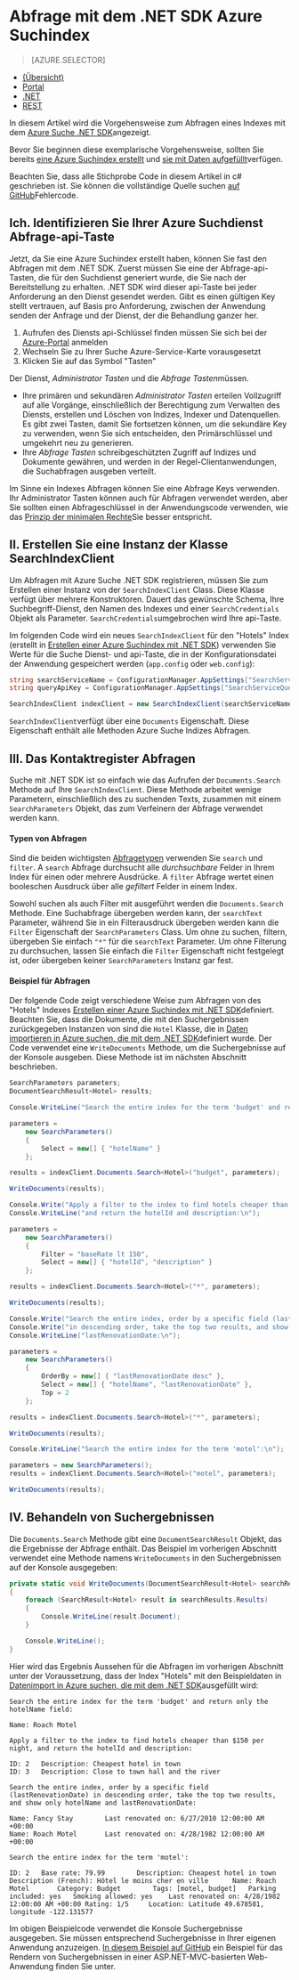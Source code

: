 <properties
    pageTitle="Abfrage mit dem .NET SDK Azure Suchindex | Microsoft Azure | Cloud gehosteten Suchdienst"
    description="Erstellen Sie eine Suchabfrage in Azure suchen und Verwenden von Suchparametern zu filtern und Sortieren von Suchergebnissen."
    services="search"
    manager="jhubbard"
    documentationCenter=""
    authors="brjohnstmsft"
/>

<tags
    ms.service="search"
    ms.devlang="dotnet"
    ms.workload="search"
    ms.topic="get-started-article"
    ms.tgt_pltfrm="na"
    ms.date="08/29/2016"
    ms.author="brjohnst"/>

# <a name="query-your-azure-search-index-using-the-net-sdk"></a>Abfrage mit dem .NET SDK Azure Suchindex
> [AZURE.SELECTOR]
- [(Übersicht)](search-query-overview.md)
- [Portal](search-explorer.md)
- [.NET](search-query-dotnet.md)
- [REST](search-query-rest-api.md)

In diesem Artikel wird die Vorgehensweise zum Abfragen eines Indexes mit dem [Azure Suche .NET SDK](https://msdn.microsoft.com/library/azure/dn951165.aspx)angezeigt.

Bevor Sie beginnen diese exemplarische Vorgehensweise, sollten Sie bereits [eine Azure Suchindex erstellt](search-what-is-an-index.md) und [sie mit Daten aufgefüllt](search-what-is-data-import.md)verfügen.

Beachten Sie, dass alle Stichprobe Code in diesem Artikel in c# geschrieben ist. Sie können die vollständige Quelle suchen [auf GitHub](http://aka.ms/search-dotnet-howto)Fehlercode.

## <a name="i-identify-your-azure-search-services-query-api-key"></a>Ich. Identifizieren Sie Ihrer Azure Suchdienst Abfrage-api-Taste
Jetzt, da Sie eine Azure Suchindex erstellt haben, können Sie fast den Abfragen mit dem .NET SDK. Zuerst müssen Sie eine der Abfrage-api-Tasten, die für den Suchdienst generiert wurde, die Sie nach der Bereitstellung zu erhalten. .NET SDK wird dieser api-Taste bei jeder Anforderung an den Dienst gesendet werden. Gibt es einen gültigen Key stellt vertrauen, auf Basis pro Anforderung, zwischen der Anwendung senden der Anfrage und der Dienst, der die Behandlung ganzer her.

1. Aufrufen des Diensts api-Schlüssel finden müssen Sie sich bei der [Azure-Portal](https://portal.azure.com/) anmelden
2. Wechseln Sie zu Ihrer Suche Azure-Service-Karte vorausgesetzt
3. Klicken Sie auf das Symbol "Tasten"

Der Dienst, *Administrator Tasten* und die *Abfrage Tasten*müssen.

  - Ihre primären und sekundären *Administrator Tasten* erteilen Vollzugriff auf alle Vorgänge, einschließlich der Berechtigung zum Verwalten des Diensts, erstellen und Löschen von Indizes, Indexer und Datenquellen. Es gibt zwei Tasten, damit Sie fortsetzen können, um die sekundäre Key zu verwenden, wenn Sie sich entscheiden, den Primärschlüssel und umgekehrt neu zu generieren.
  - Ihre *Abfrage Tasten* schreibgeschützten Zugriff auf Indizes und Dokumente gewähren, und werden in der Regel-Clientanwendungen, die Suchabfragen ausgeben verteilt.

Im Sinne ein Indexes Abfragen können Sie eine Abfrage Keys verwenden. Ihr Administrator Tasten können auch für Abfragen verwendet werden, aber Sie sollten einen Abfrageschlüssel in der Anwendungscode verwenden, wie das [Prinzip der minimalen Rechte](https://en.wikipedia.org/wiki/Principle_of_least_privilege)Sie besser entspricht.

## <a name="ii-create-an-instance-of-the-searchindexclient-class"></a>II. Erstellen Sie eine Instanz der Klasse SearchIndexClient
Um Abfragen mit Azure Suche .NET SDK registrieren, müssen Sie zum Erstellen einer Instanz von der `SearchIndexClient` Class. Diese Klasse verfügt über mehrere Konstruktoren. Dauert das gewünschte Schema, Ihre Suchbegriff-Dienst, den Namen des Indexes und einer `SearchCredentials` Objekt als Parameter. `SearchCredentials`umgebrochen wird Ihre api-Taste.

Im folgenden Code wird ein neues `SearchIndexClient` für den "Hotels" Index (erstellt in [Erstellen einer Azure Suchindex mit .NET SDK](search-create-index-dotnet.md)) verwenden Sie Werte für die Suche Dienst- und api-Taste, die in der Konfigurationsdatei der Anwendung gespeichert werden (`app.config` oder `web.config`):

```csharp
string searchServiceName = ConfigurationManager.AppSettings["SearchServiceName"];
string queryApiKey = ConfigurationManager.AppSettings["SearchServiceQueryApiKey"];

SearchIndexClient indexClient = new SearchIndexClient(searchServiceName, "hotels", new SearchCredentials(queryApiKey));
```

`SearchIndexClient`verfügt über eine `Documents` Eigenschaft. Diese Eigenschaft enthält alle Methoden Azure Suche Indizes Abfragen.

## <a name="iii-query-your-index"></a>III. Das Kontaktregister Abfragen
Suche mit .NET SDK ist so einfach wie das Aufrufen der `Documents.Search` Methode auf Ihre `SearchIndexClient`. Diese Methode arbeitet wenige Parametern, einschließlich des zu suchenden Texts, zusammen mit einem `SearchParameters` Objekt, das zum Verfeinern der Abfrage verwendet werden kann.

#### <a name="types-of-queries"></a>Typen von Abfragen
Sind die beiden wichtigsten [Abfragetypen](search-query-overview.md#types-of-queries) verwenden Sie `search` und `filter`. A `search` Abfrage durchsucht alle _durchsuchbare_ Felder in Ihrem Index für einen oder mehrere Ausdrücke. A `filter` Abfrage wertet einen booleschen Ausdruck über alle _gefiltert_ Felder in einem Index.

Sowohl suchen als auch Filter mit ausgeführt werden die `Documents.Search` Methode. Eine Suchabfrage übergeben werden kann, der `searchText` Parameter, während Sie in ein Filterausdruck übergeben werden kann die `Filter` Eigenschaft der `SearchParameters` Class. Um ohne zu suchen, filtern, übergeben Sie einfach `"*"` für die `searchText` Parameter. Um ohne Filterung zu durchsuchen, lassen Sie einfach die `Filter` Eigenschaft nicht festgelegt ist, oder übergeben keiner `SearchParameters` Instanz gar fest.

#### <a name="example-queries"></a>Beispiel für Abfragen

Der folgende Code zeigt verschiedene Weise zum Abfragen von des "Hotels" Indexes [Erstellen einer Azure Suchindex mit .NET SDK](search-create-index-dotnet.md#DefineIndex)definiert. Beachten Sie, dass die Dokumente, die mit den Suchergebnissen zurückgegeben Instanzen von sind die `Hotel` Klasse, die in [Daten importieren in Azure suchen, die mit dem .NET SDK](search-import-data-dotnet.md#HotelClass)definiert wurde. Der Code verwendet eine `WriteDocuments` Methode, um die Suchergebnisse auf der Konsole ausgeben. Diese Methode ist im nächsten Abschnitt beschrieben.

```csharp
SearchParameters parameters;
DocumentSearchResult<Hotel> results;

Console.WriteLine("Search the entire index for the term 'budget' and return only the hotelName field:\n");

parameters =
    new SearchParameters()
    {
        Select = new[] { "hotelName" }
    };

results = indexClient.Documents.Search<Hotel>("budget", parameters);

WriteDocuments(results);

Console.Write("Apply a filter to the index to find hotels cheaper than $150 per night, ");
Console.WriteLine("and return the hotelId and description:\n");

parameters =
    new SearchParameters()
    {
        Filter = "baseRate lt 150",
        Select = new[] { "hotelId", "description" }
    };

results = indexClient.Documents.Search<Hotel>("*", parameters);

WriteDocuments(results);

Console.Write("Search the entire index, order by a specific field (lastRenovationDate) ");
Console.Write("in descending order, take the top two results, and show only hotelName and ");
Console.WriteLine("lastRenovationDate:\n");

parameters =
    new SearchParameters()
    {
        OrderBy = new[] { "lastRenovationDate desc" },
        Select = new[] { "hotelName", "lastRenovationDate" },
        Top = 2
    };

results = indexClient.Documents.Search<Hotel>("*", parameters);

WriteDocuments(results);

Console.WriteLine("Search the entire index for the term 'motel':\n");

parameters = new SearchParameters();
results = indexClient.Documents.Search<Hotel>("motel", parameters);

WriteDocuments(results);
```

## <a name="iv-handle-search-results"></a>IV. Behandeln von Suchergebnissen
Die `Documents.Search` Methode gibt eine `DocumentSearchResult` Objekt, das die Ergebnisse der Abfrage enthält. Das Beispiel im vorherigen Abschnitt verwendet eine Methode namens `WriteDocuments` in den Suchergebnissen auf der Konsole ausgegeben:

```csharp
private static void WriteDocuments(DocumentSearchResult<Hotel> searchResults)
{
    foreach (SearchResult<Hotel> result in searchResults.Results)
    {
        Console.WriteLine(result.Document);
    }

    Console.WriteLine();
}
```

Hier wird das Ergebnis Aussehen für die Abfragen im vorherigen Abschnitt unter der Voraussetzung, dass der Index "Hotels" mit den Beispieldaten in [Datenimport in Azure suchen, die mit dem .NET SDK](search-import-data-dotnet.md)ausgefüllt wird:

```
Search the entire index for the term 'budget' and return only the hotelName field:

Name: Roach Motel

Apply a filter to the index to find hotels cheaper than $150 per night, and return the hotelId and description:

ID: 2   Description: Cheapest hotel in town
ID: 3   Description: Close to town hall and the river

Search the entire index, order by a specific field (lastRenovationDate) in descending order, take the top two results, and show only hotelName and lastRenovationDate:

Name: Fancy Stay        Last renovated on: 6/27/2010 12:00:00 AM +00:00
Name: Roach Motel       Last renovated on: 4/28/1982 12:00:00 AM +00:00

Search the entire index for the term 'motel':

ID: 2   Base rate: 79.99        Description: Cheapest hotel in town     Description (French): Hôtel le moins cher en ville      Name: Roach Motel       Category: Budget        Tags: [motel, budget]   Parking included: yes   Smoking allowed: yes    Last renovated on: 4/28/1982 12:00:00 AM +00:00 Rating: 1/5     Location: Latitude 49.678581, longitude -122.131577

```

Im obigen Beispielcode verwendet die Konsole Suchergebnisse ausgegeben. Sie müssen entsprechend Suchergebnisse in Ihrer eigenen Anwendung anzuzeigen. [In diesem Beispiel auf GitHub](https://github.com/Azure-Samples/search-dotnet-getting-started/tree/master/DotNetSample) ein Beispiel für das Rendern von Suchergebnissen in einer ASP.NET-MVC-basierten Web-Anwendung finden Sie unter.
